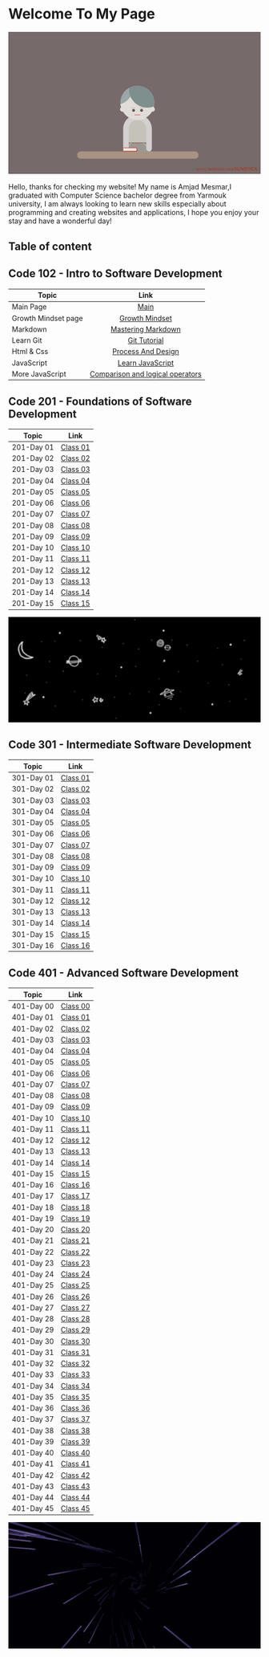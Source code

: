# Welcome To My Page

![Reading](Images/Reading.gif)

Hello, thanks for checking my website! My name is Amjad Mesmar,I graduated  with Computer Science bachelor degree from Yarmouk university, I am always looking to learn new skills especially about programming and creating websites and applications, I hope you enjoy your stay and have a wonderful day!

## **Table of content**

## Code 102 - Intro to Software Development

|  Topic   |    Link     |
|----------|:-------------:|
| Main  Page   |[Main](https://amjadmesmar.github.io/reading-notes/)|
| Growth Mindset page    |[Growth Mindset](https://amjadmesmar.github.io/reading-notes/Growthnotes)            |
| Markdown      |  [Mastering Markdown](https://amjadmesmar.github.io/reading-notes/MasteringMarkdown)          |
| Learn Git     | [Git Tutorial](https://amjadmesmar.github.io/reading-notes/GitTuts)   |
| Html & Css | [Process And Design](https://amjadmesmar.github.io/reading-notes/HTMLCSS) |
| JavaScript | [Learn JavaScript](https://amjadmesmar.github.io/reading-notes/Javascript) |
| More JavaScript | [Comparison and logical operators](https://amjadmesmar.github.io/reading-notes/Javascript2) |

## Code 201 - Foundations of Software Development

| Topic | Link |
|-------|------|
|201-Day 01  | [Class 01](https://amjadmesmar.github.io/reading-notes/201classes/class-01)|
|201-Day 02   | [Class 02](https://amjadmesmar.github.io/reading-notes/201classes/class-02)|
|201-Day 03   | [Class 03](https://amjadmesmar.github.io/reading-notes/201classes/class-03)|
|201-Day 04   | [Class 04](https://amjadmesmar.github.io/reading-notes/201classes/class-04)|
|201-Day 05   | [Class 05](https://amjadmesmar.github.io/reading-notes/201classes/class-05)|
|201-Day 06   | [Class 06](https://amjadmesmar.github.io/reading-notes/201classes/class-06)|
|201-Day 07   | [Class 07](https://amjadmesmar.github.io/reading-notes/201classes/class-07)|
|201-Day 08   | [Class 08](https://amjadmesmar.github.io/reading-notes/201classes/class-08)|
|201-Day 09   | [Class 09](https://amjadmesmar.github.io/reading-notes/201classes/class-09)|
|201-Day 10   | [Class 10](https://amjadmesmar.github.io/reading-notes/201classes/class-10)|
|201-Day 11   | [Class 11](https://amjadmesmar.github.io/reading-notes/201classes/class-11)|
|201-Day 12   | [Class 12](https://amjadmesmar.github.io/reading-notes/201classes/class-12)|
|201-Day 13   | [Class 13](https://amjadmesmar.github.io/reading-notes/201classes/class-13)|
|201-Day 14   | [Class 14](https://amjadmesmar.github.io/reading-notes/201classes/class-14)|
|201-Day 15   | [Class 15](https://amjadmesmar.github.io/reading-notes/201classes/class-15)|

![Galaxy](Images/Galaxy.gif)

## Code 301 - Intermediate Software Development

| Topic | Link |
|-------|------|
|301-Day 01   | [Class 01](https://amjadmesmar.github.io/reading-notes/301classes/class-01)|
|301-Day 02   | [Class 02](https://amjadmesmar.github.io/reading-notes/301classes/class-02)|
|301-Day 03   | [Class 03](https://amjadmesmar.github.io/reading-notes/301classes/class-03)|
|301-Day 04   | [Class 04](https://amjadmesmar.github.io/reading-notes/301classes/class-04)|
|301-Day 05   | [Class 05](https://amjadmesmar.github.io/reading-notes/301classes/class-05)|
|301-Day 06   | [Class 06](https://amjadmesmar.github.io/reading-notes/301classes/class-06)|
|301-Day 07   | [Class 07](https://amjadmesmar.github.io/reading-notes/301classes/class-07)|
|301-Day 08   | [Class 08](https://amjadmesmar.github.io/reading-notes/301classes/class-08)|
|301-Day 09   | [Class 09](https://amjadmesmar.github.io/reading-notes/301classes/class-09)|
|301-Day 10   | [Class 10](https://amjadmesmar.github.io/reading-notes/301classes/class-10)|
|301-Day 11   | [Class 11](https://amjadmesmar.github.io/reading-notes/301classes/class-11)|
|301-Day 12   | [Class 12](https://amjadmesmar.github.io/reading-notes/301classes/class-12)|
|301-Day 13   | [Class 13](https://amjadmesmar.github.io/reading-notes/301classes/class-13)|
|301-Day 14   | [Class 14](https://amjadmesmar.github.io/reading-notes/301classes/class-14)|
|301-Day 15   | [Class 15](https://amjadmesmar.github.io/reading-notes/301classes/class-15)|
|301-Day 16   | [Class 16](https://amjadmesmar.github.io/reading-notes/301classes/class-16)|

## Code 401 - Advanced Software Development

| Topic | Link |
|-------|------|
|401-Day 00   | [Class 00](https://amjadmesmar.github.io/reading-notes/401classes/class-00)|
|401-Day 01   | [Class 01](https://amjadmesmar.github.io/reading-notes/401classes/class-01)|
|401-Day 02   | [Class 02](https://amjadmesmar.github.io/reading-notes/401classes/class-02)|
|401-Day 03   | [Class 03](https://amjadmesmar.github.io/reading-notes/401classes/class-03)|
|401-Day 04   | [Class 04](https://amjadmesmar.github.io/reading-notes/401classes/class-04)|
|401-Day 05   | [Class 05](https://amjadmesmar.github.io/reading-notes/401classes/class-05)|
|401-Day 06   | [Class 06](https://amjadmesmar.github.io/reading-notes/401classes/class-06)|
|401-Day 07   | [Class 07](https://amjadmesmar.github.io/reading-notes/401classes/class-07)|
|401-Day 08   | [Class 08](https://amjadmesmar.github.io/reading-notes/401classes/class-08)|
|401-Day 09   | [Class 09](https://amjadmesmar.github.io/reading-notes/401classes/class-09)|
|401-Day 10   | [Class 10](https://amjadmesmar.github.io/reading-notes/401classes/class-10)|
|401-Day 11   | [Class 11](https://amjadmesmar.github.io/reading-notes/401classes/class-11)|
|401-Day 12   | [Class 12](https://amjadmesmar.github.io/reading-notes/401classes/class-12)|
|401-Day 13   | [Class 13](https://amjadmesmar.github.io/reading-notes/401classes/class-13)|
|401-Day 14   | [Class 14](https://amjadmesmar.github.io/reading-notes/401classes/class-14)|
|401-Day 15   | [Class 15](https://amjadmesmar.github.io/reading-notes/401classes/class-15)|
|401-Day 16   | [Class 16](https://amjadmesmar.github.io/reading-notes/401classes/class-16)|
|401-Day 17   | [Class 17](https://amjadmesmar.github.io/reading-notes/401classes/class-17)|
|401-Day 18   | [Class 18](https://amjadmesmar.github.io/reading-notes/401classes/class-18)|
|401-Day 19   | [Class 19](https://amjadmesmar.github.io/reading-notes/401classes/class-19)|
|401-Day 20   | [Class 20](https://amjadmesmar.github.io/reading-notes/401classes/class-20)|
|401-Day 21   | [Class 21](https://amjadmesmar.github.io/reading-notes/401classes/class-21)|
|401-Day 22   | [Class 22](https://amjadmesmar.github.io/reading-notes/401classes/class-22)|
|401-Day 23   | [Class 23](https://amjadmesmar.github.io/reading-notes/401classes/class-23)|
|401-Day 24   | [Class 24](https://amjadmesmar.github.io/reading-notes/401classes/class-24)|
|401-Day 25   | [Class 25](https://amjadmesmar.github.io/reading-notes/401classes/class-25)|
|401-Day 26   | [Class 26](https://amjadmesmar.github.io/reading-notes/401classes/class-26)|
|401-Day 27   | [Class 27](https://amjadmesmar.github.io/reading-notes/401classes/class-27)|
|401-Day 28   | [Class 28](https://amjadmesmar.github.io/reading-notes/401classes/class-28)|
|401-Day 29   | [Class 29](https://amjadmesmar.github.io/reading-notes/401classes/class-29)|
|401-Day 30   | [Class 30](https://amjadmesmar.github.io/reading-notes/401classes/class-30)|
|401-Day 31   | [Class 31](https://amjadmesmar.github.io/reading-notes/401classes/class-31)|
|401-Day 32   | [Class 32](https://amjadmesmar.github.io/reading-notes/401classes/class-32)|
|401-Day 33   | [Class 33](https://amjadmesmar.github.io/reading-notes/401classes/class-33)|
|401-Day 34   | [Class 34](https://amjadmesmar.github.io/reading-notes/401classes/class-34)|
|401-Day 35   | [Class 35](https://amjadmesmar.github.io/reading-notes/401classes/class-35)|
|401-Day 36   | [Class 36](https://amjadmesmar.github.io/reading-notes/401classes/class-36)|
|401-Day 37   | [Class 37](https://amjadmesmar.github.io/reading-notes/401classes/class-37)|
|401-Day 38   | [Class 38](https://amjadmesmar.github.io/reading-notes/401classes/class-38)|
|401-Day 39   | [Class 39](https://amjadmesmar.github.io/reading-notes/401classes/class-39)|
|401-Day 40   | [Class 40](https://amjadmesmar.github.io/reading-notes/401classes/class-40)|
|401-Day 41   | [Class 41](https://amjadmesmar.github.io/reading-notes/401classes/class-41)|
|401-Day 42   | [Class 42](https://amjadmesmar.github.io/reading-notes/401classes/class-42)|
|401-Day 43   | [Class 43](https://amjadmesmar.github.io/reading-notes/401classes/class-43)|
|401-Day 44   | [Class 44](https://amjadmesmar.github.io/reading-notes/401classes/class-44)|
|401-Day 45   | [Class 45](https://amjadmesmar.github.io/reading-notes/401classes/class-45)|

![Infinity](Images/Infinity.gif)
